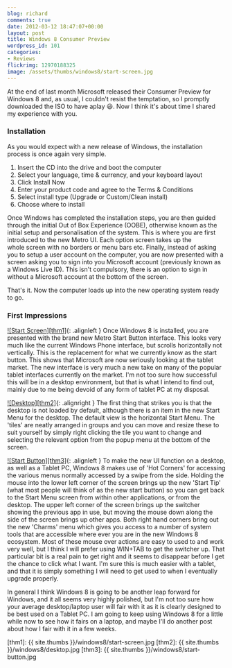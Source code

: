 ```yaml
---
blog: richard
comments: true
date: 2012-03-12 18:47:07+00:00
layout: post
title: Windows 8 Consumer Preview
wordpress_id: 101
categories:
- Reviews
flickrimg: 12970188325
image: /assets/thumbs/windows8/start-screen.jpg
---
```


At the end of last month Microsoft released their Consumer Preview for Windows 8 and, as usual, I
couldn't resist the temptation, so I promptly downloaded the ISO to have aplay :smiley:. Now I think
it's about time I shared my experience with you.

### Installation

As you would expect with a new release of Windows, the installation process is once again very
simple.
	
  1. Insert the CD into the drive and boot the computer
  2. Select your language, time & currency, and your keyboard layout	
  3. Click Install Now
  4. Enter your product code and agree to the Terms & Conditions
  5. Select install type (Upgrade or Custom/Clean install)
  6. Choose where to install

Once Windows has completed the installation steps, you are then guided through the initial Out of
Box Experience (OOBE), otherwise known as the initial setup and personalisation of the system. This
is where you are first introduced to the new Metro UI. Each option screen takes up the whole screen
with no borders or menu bars etc. Finally, instead of asking you to setup a user account on the
computer, you are now presented with a screen asking you to sign into you Microsoft account
(previously known as a Windows Live ID). This isn't compulsory, there is an option to sign in
without a Microsoft account at the bottom of the screen.

That's it. Now the computer loads up into the new operating system ready to go.

### First Impressions

[![Start Screen][thm1]][img1]{: .alignleft }
Once Windows 8 is installed, you are presented with the brand new Metro Start Button interface. This
looks very much like the current Windows Phone interface, but scrolls horizontally not vertically.
This is the replacement for what we currently know as the start button. This shows that Microsoft
are now seriously looking at the tablet market. The new interface is very much a new take on many of
the popular tablet interfaces currently on the market. I'm not too sure how successful this will be
in a desktop environment, but that is what I intend to find out, mainly due to me being devoid of
any form of tablet PC at my disposal.

[![Desktop][thm2]][img2]{: .alignright }
The first thing that strikes you is that the desktop is not loaded by default, although there is an
item in the new Start Menu for the desktop. The default view is the horizontal Start Menu. The
'tiles' are neatly arranged in groups and you can move and resize these to suit yourself by simply
right clicking the tile you want to change and selecting the relevant option from the popup menu at
the bottom of the screen.

[![Start Button][thm3]][img3]{: .alignleft }
To make the new UI function on a desktop, as well as a Tablet PC, Windows 8 makes use of 'Hot
Corners' for accessing the various menus normally accessed by a swipe from the side. Holding the
mouse into the lower left corner of the screen brings up the new 'Start Tip' (what most people will
think of as the new start button) so you can get back to the Start Menu screen from within other
applications, or from the desktop. The upper left corner of the screen brings up the switcher
showing the previous app in use, but moving the mouse down along the side of the screen brings up
other apps. Both right hand corners bring out the new 'Charms' menu which gives you access to a
number of system tools that are accessible where ever you are in the new Windows 8 ecosystem. Most
of these mouse over actions are easy to used to and work very well, but I think I will prefer using
WIN+TAB to get the switcher up. That particular bit is a real pain to get right and it seems to
disappear before I get the chance to click what I want. I'm sure this is much easier with a tablet,
and that it is simply something I will need to get used to when I eventually upgrade properly.

In general I think Windows 8 is going to be another leap forward for Windows, and it all seems very
highly polished, but I'm not too sure how your average desktop/laptop user will fair with it as it
is clearly designed to be best used on a Tablet PC. I am going to keep using Windows 8 for a little
while now to see how it fairs on a laptop, and maybe I'll do another post about how I fair with it
in a few weeks.

[thm1]: {{ site.thumbs }}/windows8/start-screen.jpg 
[thm2]: {{ site.thumbs }}/windows8/desktop.jpg 
[thm3]: {{ site.thumbs }}/windows8/start-button.jpg 

[img1]: https://www.flickr.com/photos/richard-perry/12970188325
[img2]: https://www.flickr.com/photos/richard-perry/12970330183
[img3]: https://www.flickr.com/photos/richard-perry/12970602394